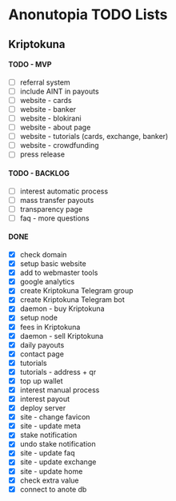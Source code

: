 # Anonutopia TODO Lists

## Kriptokuna

#### TODO - MVP

- [ ] referral system
- [ ] include AINT in payouts
- [ ] website - cards
- [ ] website - banker
- [ ] website - blokirani
- [ ] website - about page
- [ ] website - tutorials (cards, exchange, banker)
- [ ] website - crowdfunding
- [ ] press release

#### TODO - BACKLOG

- [ ] interest automatic process
- [ ] mass transfer payouts
- [ ] transparency page
- [ ] faq - more questions

#### DONE

- [x] check domain
- [x] setup basic website
- [x] add to webmaster tools
- [x] google analytics
- [x] create Kriptokuna Telegram group
- [x] create Kriptokuna Telegram bot
- [x] daemon - buy Kriptokuna
- [x] setup node
- [x] fees in Kriptokuna
- [x] daemon - sell Kriptokuna
- [x] daily payouts
- [x] contact page
- [x] tutorials
- [x] tutorials - address + qr
- [x] top up wallet
- [x] interest manual process
- [x] interest payout
- [x] deploy server
- [x] site - change favicon
- [x] site - update meta
- [x] stake notification
- [x] undo stake notification
- [x] site - update faq
- [x] site - update exchange
- [x] site - update home
- [x] check extra value
- [x] connect to anote db

